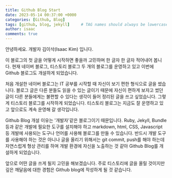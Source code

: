 ```yaml
---
title: Github Blog Start
date: 2023-05-14 00:37:00 +0000
categories: [Github, Blog]
tags: [github, blog, jekyll]     # TAG names should always be lowercase
author: isaac
comments: true
---
```


안녕하세요. 개발자 김이삭(Isaac Kim) 입니다.

이 블로그의 첫 글을 어떻게 시작하면 좋을까 고민하며 한 글자 한 글자 적어내어 봅니다.
현재 네이버 블로그, 티스토리 블로그 두 개의 블로그를 운영하고 있고 이번에 Github 블로그도 개설하게 되었습니다.

처음 개설한 네이버 블로그는 IT 공부를 시작할 때 자신이 보기 편한 형식으로 글을 썼습니다. 블로그 글은 다른 분들도 읽을 수 있는 글이기 때문에 자신이 편하게 보자고 썼던 글이 다른 분들에게는 불편할 수 있다는 생각이 들어 정리된 글을 쓰고 싶었습니다. 그렇게 티스토리 블로그를 시작하게 되었습니다. 티스토리 블로그는 지금도 잘 운영하고 있고 앞으로도 계속 운영해 갈 생각입니다.

Github Blog 개설 이유는 '개발자'같은 블로그이기 때문입니다. Ruby, Jekyll, Bundle 등과 같은 개발에 필요한 도구를 설치해야 하고 markdown, html, CSS, Javascript 등 개발에 사용되는 도구나 언어를 사용해 블로그를 만들 수 있습니다. 반드시 개발 도구를 사용해야 하는 것은 아니나 글을 올리기 위해서는 git commit, push를 해야 하는데 자연스럽게 형상 관리를 하며 개발 환경에 자신을 노출하는 것 같아 Github Blog를 개설하게 되었습니다.

앞으로 어떤 글을 쓰게 될지 고민을 해보겠습니다. 주로 티스토리에 글을 올릴 것이지만 깊은 깨달음에 대한 경험은 Github blog에 작성하게 될 것 같습니다.